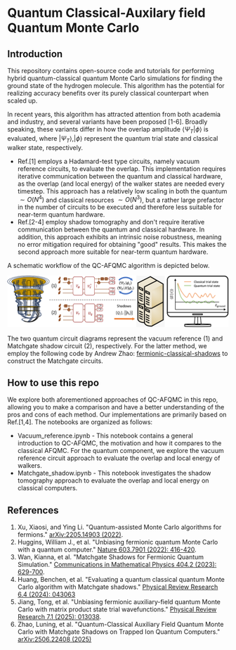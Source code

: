 # Quantum Classical-Auxilary field Quantum Monte Carlo

## Introduction

This repository contains open-source code and tutorials for performing hybrid quantum-classical quantum Monte Carlo simulations for finding the ground state of the hydrogen molecule. This algorithm has the potential for realizing accuracy benefits over its purely classical counterpart when scaled up. 

In recent years, this algorithm has attracted attention from both academia and industry, and several variants have been proposed [1-6]. Broadly speaking, these variants differ in how the overlap amplitude $\langle\Psi_T|\phi\rangle$ is evaluated, where $|\Psi_T\rangle, |\phi\rangle$ represent the quantum trial state and classical walker state, respectively. 

* Ref.[1] employs a Hadamard-test type circuits, namely vacuum reference circuits, to evaluate the overlap. This implementation requires iterative communication between the quantum and classical hardware, as the overlap (and local energy) of the walker states are needed every timestep. This approach has a relatively low scaling in both the quantum $\sim O(N^4)$ and classical resources $\sim O(N^3)$, but a rather large prefactor in the number of circuits to be executed and therefore less suitable for near-term quantum hardware.
* Ref.[2-4] employ shadow tomography and don't require iterative communication between the quantum and classical hardware. In addition, this approach exhibits an intrinsic noise robustness, meaning no error mitigation required for obtaining "good" results. This makes the second approach more suitable for near-term quantum hardware.


A schematic workflow of the QC-AFQMC algorithm is depicted below.

![workflow](images/workflow.png)

The two quantum circuit diagrams represent the vacuum reference (1) and Matchgate shadow circuit (2), respectively. For the latter method, we employ the following code by Andrew Zhao: [fermionic-classical-shadows](https://github.com/zhao-andrew/symmetry-adjusted-classical-shadows) to construct the Matchgate circuits.


## How to use this repo

We explore both aforementioned approaches of QC-AFQMC in this repo, allowing you to make a comparison and have a better understanding of the pros and cons of each method. Our implementations are primarily based on Ref.[1,4]. The notebooks are organized as follows:

* Vacuum_reference.ipynb - This notebook contains a general introduction to QC-AFQMC, the motivation and how it compares to the classical AFQMC. For the quantum component, we explore the vacuum reference circuit approach to evaluate the overlap and local energy of walkers.
* Matchgate_shadow.ipynb - This notebook investigates the shadow tomography approach to evaluate the overlap and local energy on classical computers.


## References

1. Xu, Xiaosi, and Ying Li. "Quantum-assisted Monte Carlo algorithms for fermions." [arXiv:2205.14903 (2022)](https://arxiv.org/abs/2205.14903).
2. Huggins, William J., et al. "Unbiasing fermionic quantum Monte Carlo with a quantum computer." [Nature 603.7901 (2022): 416-420](https://www.nature.com/articles/s41586-021-04351-z).
3. Wan, Kianna, et al. "Matchgate Shadows for Fermionic Quantum Simulation." [Communications in Mathematical Physics 404.2 (2023): 629-700](https://link.springer.com/article/10.1007/s00220-023-04844-0).
4. Huang, Benchen, et al. "Evaluating a quantum classical quantum Monte Carlo algorithm with Matchgate shadows." [Physical Review Research 6.4 (2024): 043063](https://journals.aps.org/prresearch/abstract/10.1103/PhysRevResearch.6.043063)
5. Jiang, Tong, et al. "Unbiasing fermionic auxiliary-field quantum Monte Carlo with matrix product state trial wavefunctions." [Physical Review Research 7.1 (2025): 013038](https://journals.aps.org/prresearch/abstract/10.1103/PhysRevResearch.7.013038).
6. Zhao, Luning, et al. "Quantum-Classical Auxiliary Field Quantum Monte Carlo with Matchgate Shadows on Trapped Ion Quantum Computers." [arXiv:2506.22408 (2025)](https://arxiv.org/abs/2506.22408)

